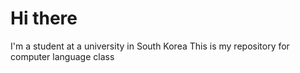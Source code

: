 # Hi there
I'm a student at a university in South Korea
This is my repository for computer language class

